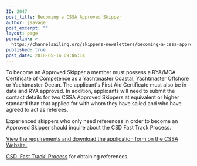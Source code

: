 ```yaml
---
ID: 2047
post_title: Becoming a CSSA Approved Skipper
author: jsavage
post_excerpt: ""
layout: page
permalink: >
  https://channelsailing.org/skippers-newsletters/becoming-a-cssa-approved-skipper/
published: true
post_date: 2018-05-16 09:06:14
---
```

To become an Approved Skipper a member must possess a RYA/MCA Certificate of Competence as a Yachtmaster Coastal, Yachtmaster Offshore or Yachtmaster Ocean. The applicant's First Aid Certificate must also be in-date and RYA approved.  In addition, applicants will need to submit the contact details for two CSSA Approved Skippers at equivalent or higher standard than that applied for with whom they have sailed and who have agreed to act as referees.

Experienced skippers who only need references in order to become an Approved Skipper should inquire about the CSD Fast Track Process.

<a href="http://cs-sailing.org.uk/skippers/" target="_blank" rel="noopener noreferrer">View the requirements and download the application form on the CSSA Website.</a>

<a href="//channelsailing.org/skippers-newsletters/csd-fast-track-process/">CSD 'Fast Track' Process</a> for obtaining references.